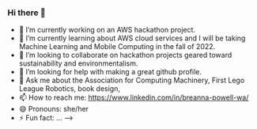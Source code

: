 ### Hi there 👋

- 🔭 I’m currently working on an AWS hackathon project.
- 🌱 I’m currently learning about AWS cloud services and I will be taking Machine Learning and Mobile Computing in the fall of 2022.
- 👯 I’m looking to collaborate on hackathon projects geared toward sustainability and environmentalism.
- 🤔 I’m looking for help with making a great github profile.
- 💬 Ask me about the Association for Computing Machinery, First Lego League Robotics, book design,
- 📫 How to reach me: https://www.linkedin.com/in/breanna-powell-wa/
- 😄 Pronouns: she/her
- ⚡ Fun fact: ...
-->
